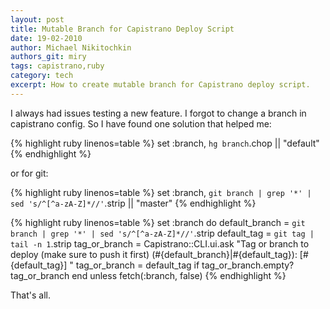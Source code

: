 ```yaml
---
layout: post
title: Mutable Branch for Capistrano Deploy Script
date: 19-02-2010
author: Michael Nikitochkin
authors_git: miry
tags: capistrano,ruby
category: tech
excerpt: How to create mutable branch for Capistrano deploy script.
---
```


I always had issues testing a new feature. I forgot to change a branch in capistrano config. So I have found one solution that helped me:

{% highlight ruby linenos=table %}
set :branch, `hg branch`.chop || "default"
{% endhighlight %}

or for git:

{% highlight ruby linenos=table %}
set :branch, `git branch | grep '*' | sed 's/^[^a-zA-Z]*//'`.strip || "master"
{% endhighlight %}

{% highlight ruby linenos=table %}
set :branch do
  default_branch = `git branch | grep '*' | sed 's/^[^a-zA-Z]*//'`.strip
  default_tag    = `git tag | tail -n 1`.strip
  tag_or_branch = Capistrano::CLI.ui.ask "Tag or branch to deploy (make sure to push it first) (#{default_branch}|#{default_tag}): [#{default_tag}] "
  tag_or_branch = default_tag if tag_or_branch.empty?
  tag_or_branch
end unless fetch(:branch, false)
{% endhighlight %}

That's all.
